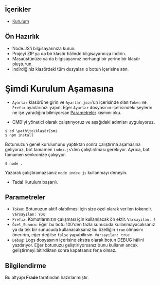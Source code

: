 
## İçerikler
* [Kurulum](#Kurulum)

## Ön Hazırlık
* Node.JS'i bilgisayarınıza kurun.
* Projeyi ZIP ya da bir klasör hâlinde bilgisayarınıza indirin.
* Masaüstünüze ya da bilgisayarınız herhangi bir yerine bir klasör oluşturun.
* İndirdiğiniz klasördeki tüm dosyaları o botun içerisine atın.


# Şimdi Kurulum Aşamasına
* `Ayarlar` klasörüne girin ve `Ayarlar.json`'un içerisinde olan `Token` ve `Prefix` ayarlarınızı yapın. Eğer `Ayarlar` dosyasının içerisindeki şeylerin ne işe yaradığını bilmiyorsan [Parametreler](#Parametreler) kısmını oku.

* CMD'yi yönetici olarak çalıştırıyoruz ve aşağıdaki adımları uyguluyoruz.

```
$ cd \path\to\klasörIsmi
$ npm install
```

Botumuzun genel kurulumunu yaptıktan sonra çalıştırma aşamasına geliyoruz, bot tamamen `index.js`'den çalıştırılması gerekiyor. Ayrıca, bot tamamen senkronize çalışıyor.
```
$ node .
```
Yazarak çalıştıramazsanız `node index.js` kullanmayı deneyin.

* Tada! Kurulum başarılı.


## Parametreler
* `Token`: Botunuzun aktif olabilmesi için size özel olarak verilen tokendir. `Varsayılan: YOK`
* `Prefix`: Komutlarınızın çalışması için kullanılacak ön ektir. `Varsayılan: !`
* `Özel_Sunucu`: Eğer bu botu 100'den fazla sunucuda kullanmayacaksanız ya da tek bir sunucuda kullanacaksanız bu özelliğin `true` olmasını öneririm, eğer değilse `false` yapabilirsin. `Varsayılan: true`
* `Debug`: Logs dosyasının içerisine ekstra olarak botun DEBUG hâlini yazdırıyor. Eğer botunuzu geliştiriyorsanız bunu kullanın ancak geliştirmeyi bitirdikten sonra kapatsanız fena olmaz.

## Bilgilendirme

Bu altyapı **Frade** tarafından hazırlanmıştır.
